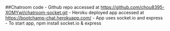 ##Chatroom code
    -   Github repo accessed at https://github.com/chou8395-XOMYwl/chatroom-socket.git
    -   Heroku deployed app accessed at https://bootchamp-chat.herokuapp.com/
    -   App uses socket.io and express
    -   To start app, npm install socket.io & express